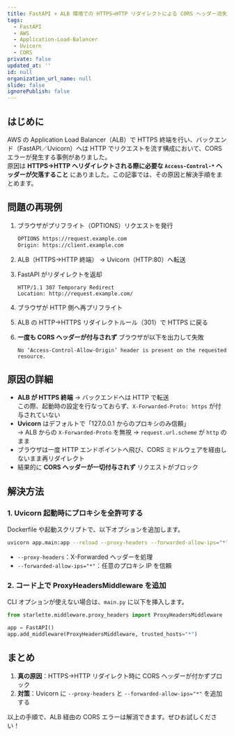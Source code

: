 ```yaml
---
title: FastAPI × ALB 環境での HTTPS→HTTP リダイレクトによる CORS ヘッダー消失問題の原因と解決
tags:
  - FastAPI
  - AWS
  - Application-Load-Balancer
  - Uvicorn
  - CORS
private: false
updated_at: ''
id: null
organization_url_name: null
slide: false
ignorePublish: false
---
```


## はじめに
AWS の Application Load Balancer（ALB）で HTTPS 終端を行い、バックエンド（FastAPI／Uvicorn）へは HTTP でリクエストを流す構成において、CORS エラーが発生する事例がありました。  
原因は **HTTPS→HTTP へリダイレクトされる際に必要な `Access-Control-*` ヘッダーが欠落すること** にありました。この記事では、その原因と解決手順をまとめます。

## 問題の再現例

1. ブラウザがプリフライト（OPTIONS）リクエストを発行  
   ```bash
   OPTIONS https://request.example.com
   Origin: https://client.example.com
   ```

2. ALB（HTTPS→HTTP 終端） → Uvicorn（HTTP:80）へ転送

3. FastAPI がリダイレクトを返却  
   ```http
   HTTP/1.1 307 Temporary Redirect
   Location: http://request.example.com/
   ```

4. ブラウザが HTTP 側へ再プリフライト  

5. ALB の HTTP→HTTPS リダイレクトルール（301）で HTTPS に戻る

6. **一度も CORS ヘッダーが付与されず** ブラウザが以下を出力して失敗
   ```
   No ‘Access-Control-Allow-Origin’ header is present on the requested resource.
   ```  

## 原因の詳細

- **ALB が HTTPS 終端** → バックエンドへは HTTP で転送  
  この際、起動時の設定を行なっておらず、`X-Forwarded-Proto: https` が付与されていない
- **Uvicorn** はデフォルトで「127.0.0.1 からのプロキシのみ信頼」  
  → ALB からの `X-Forwarded-Proto` を無視 → `request.url.scheme` が `http` のまま  
- ブラウザは一度 HTTP エンドポイントへ飛び、CORS ミドルウェアを経由しないまま再リダイレクト  
- 結果的に **CORS ヘッダーが一切付与されず** リクエストがブロック

## 解決方法

### 1. Uvicorn 起動時にプロキシを全許可する

Dockerfile や起動スクリプトで、以下オプションを追加します。

```bash
uvicorn app.main:app --reload --proxy-headers --forwarded-allow-ips="*"
```

- `--proxy-headers`：X-Forwarded ヘッダーを処理  
- `--forwarded-allow-ips="*"`：任意のプロキシ IP を信頼

### 2. コード上で ProxyHeadersMiddleware を追加

CLI オプションが使えない場合は、`main.py` に以下を挿入します。

```python
from starlette.middleware.proxy_headers import ProxyHeadersMiddleware

app = FastAPI()
app.add_middleware(ProxyHeadersMiddleware, trusted_hosts="*")
```

## まとめ

1. **真の原因**：HTTPS→HTTP リダイレクト時に CORS ヘッダーが付かずブロック  
2. **対策**：Uvicorn に `--proxy-headers` と `--forwarded-allow-ips="*"` を追加する

以上の手順で、ALB 経由の CORS エラーは解消できます。ぜひお試しください！